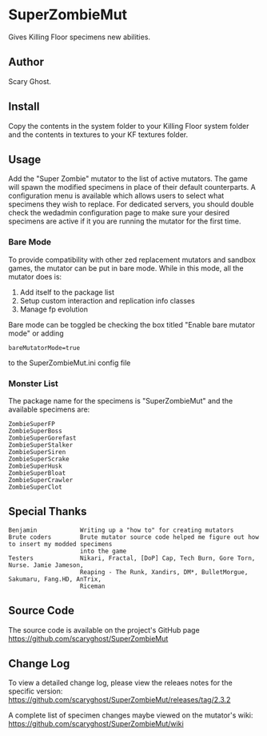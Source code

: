 # SuperZombieMut

Gives Killing Floor specimens new abilities.

## Author

Scary Ghost.

## Install

Copy the contents in the system folder to your Killing Floor system folder and the contents in textures to your KF
textures folder.

## Usage

Add the "Super Zombie" mutator to the list of active mutators.  The game will spawn the modified specimens in place of
their default counterparts.  A configuration menu is available which allows users to select what specimens they wish to
replace.  For dedicated servers, you should double check the wedadmin configuration page to make sure your desired
specimens are active if it you are running the mutator for the first time.

### Bare Mode

To provide compatibility with other zed replacement mutators and sandbox games, the mutator can be put in bare mode.  While in this mode, all the mutator does is:

1. Add itself to the package list
2. Setup custom interaction and replication info classes
3. Manage fp evolution

Bare mode can be toggled be checking the box titled "Enable bare mutator mode" or adding

    bareMutatorMode=true

to the SuperZombieMut.ini config file

### Monster List

The package name for the specimens is "SuperZombieMut" and the available specimens are:

    ZombieSuperFP
    ZombieSuperBoss
    ZombieSuperGorefast
    ZombieSuperStalker
    ZombieSuperSiren
    ZombieSuperScrake
    ZombieSuperHusk
    ZombieSuperBloat
    ZombieSuperCrawler
    ZombieSuperClot

## Special Thanks

    Benjamin            Writing up a "how to" for creating mutators
    Brute coders        Brute mutator source code helped me figure out how to insert my modded specimens 
                        into the game
    Testers             Nikari, Fractal, [DoP] Cap, Tech Burn, Gore Torn, Nurse. Jamie Jameson, 
                        Reaping - The Runk, Xandirs, DM*, BulletMorgue, Sakumaru, Fang.HD, AnTrix, 
                        Riceman

## Source Code

The source code is available on the project's GitHub page  
<https://github.com/scaryghost/SuperZombieMut>

## Change Log

To view a detailed change log, please view the releaes notes for the specific version:  
<https://github.com/scaryghost/SuperZombieMut/releases/tag/2.3.2>

A complete list of specimen changes maybe viewed on the mutator's wiki:  
<https://github.com/scaryghost/SuperZombieMut/wiki>
